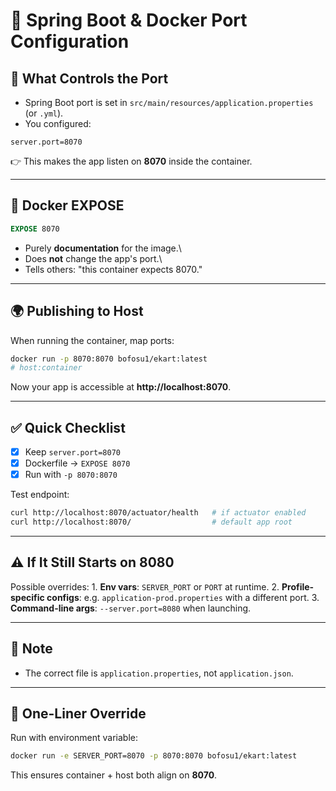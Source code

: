 # 🔌 Spring Boot & Docker Port Configuration

## 🎯 What Controls the Port

-   Spring Boot port is set in
    `src/main/resources/application.properties` (or `.yml`).
-   You configured:

``` properties
server.port=8070
```

👉 This makes the app listen on **8070** inside the container.

------------------------------------------------------------------------

## 🐳 Docker EXPOSE

``` dockerfile
EXPOSE 8070
```

-   Purely **documentation** for the image.\
-   Does **not** change the app's port.\
-   Tells others: "this container expects 8070."

------------------------------------------------------------------------

## 🌍 Publishing to Host

When running the container, map ports:

``` sh
docker run -p 8070:8070 bofosu1/ekart:latest
# host:container
```

Now your app is accessible at **http://localhost:8070**.

------------------------------------------------------------------------

## ✅ Quick Checklist

-   [x] Keep `server.port=8070`
-   [x] Dockerfile → `EXPOSE 8070`
-   [x] Run with `-p 8070:8070`

Test endpoint:

``` sh
curl http://localhost:8070/actuator/health   # if actuator enabled
curl http://localhost:8070/                  # default app root
```

------------------------------------------------------------------------

## ⚠️ If It Still Starts on 8080

Possible overrides: 1. **Env vars**: `SERVER_PORT` or `PORT` at runtime.
2. **Profile-specific configs**: e.g. `application-prod.properties` with
a different port. 3. **Command-line args**: `--server.port=8080` when
launching.

------------------------------------------------------------------------

## 📝 Note

-   The correct file is `application.properties`, not
    `application.json`.

------------------------------------------------------------------------

## 🚀 One-Liner Override

Run with environment variable:

``` sh
docker run -e SERVER_PORT=8070 -p 8070:8070 bofosu1/ekart:latest
```

This ensures container + host both align on **8070**.
